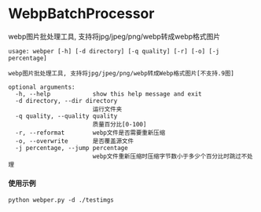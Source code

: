 # WebpBatchProcessor
webp图片批处理工具, 支持将jpg/jpeg/png/webp转成webp格式图片

```
usage: webper [-h] [-d directory] [-q quality] [-r] [-o] [-j percentage]

webp图片批处理工具, 支持将jpg/jpeg/png/webp转成Webp格式图片[不支持.9图]

optional arguments:
  -h, --help            show this help message and exit
  -d directory, --dir directory
                        运行文件夹
  -q quality, --quality quality
                        质量百分比[0-100]
  -r, --reformat        webp文件是否需要重新压缩
  -o, --overwrite       是否覆盖源文件
  -j percentage, --jump percentage
                        webp文件重新压缩时压缩字节数小于多少个百分比时跳过不处理
```

#### 使用示例
```commandline
python webper.py -d ./testimgs
```